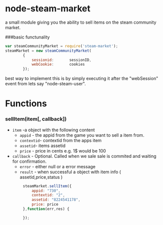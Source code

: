 node-steam-market
======

a small module giving you the ability to sell items on the steam community market.

###basic functunality 
```js
var steamCommunityMarket = require('steam-market');
steamMarket = new steamCommunityMarket(
		{
			sessionid:       sessionID,
			webCookie:       cookies
		});
```

best way to implement this is by simply executing it after the "webSession" event from lets say "node-steam-user".

# Functions

### sellItem(item[, callback])
- `item` -a object with the following content
	- `appid` - the appid from the game you want to sell a item from.
	- `contextid`- contextid from the apps item
	- `assetid`- items assetid
	- `price` - price in cents e.g. 1$ would be 100
- `callback` - Optional. Called when we sale sale is commited and waiting for confirmation.
	- `error` - either null or a error message
	- `result` - when successful a object with item info ( assetid,price,status )

```js
		steamMarket.sellItem({
			appid: "730", 
			contextid: "2",
			assetid: "8224541178",
			price: price
		},function(err,res) {

		});
```
